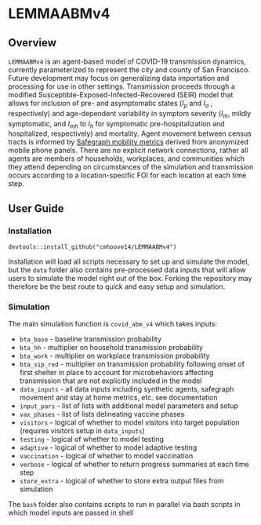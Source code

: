 # LEMMAABMv4  

## Overview  
`LEMMAABMv4` is an agent-based model of COVID-19 transmission dynamics, currently parameterized to represent the city and county of San Francisco. Future development may focus on generalizing data importation and processing for use in other settings. Transmission proceeds through a modified Susceptible-Exposed-Infected-Recovered (SEIR) model that allows for inclusion of pre- and asymptomatic states ($I_p$ and $I_a$ , respectively) and age-dependent variability in symptom severity ($I_m$, mildly symptomatic, and $I_{mh}$ to  $I_h$ for symptomatic pre-hospitalization and hospitalized, respectively) and mortality. Agent movement between census tracts is informed by [Safegraph mobility metrics](https://docs.safegraph.com/docs/social-distancing-metrics) derived from anonymized mobile phone panels. There are no explicit network connections, rather all agents are members of households, workplaces, and communities which they attend depending on circumstances of the simulation and transmission occurs according to a location-specific FOI for each location at each time step.  

## User Guide  
### Installation  
`devtools::install_github("cmhoove14/LEMMAABMv4")`  

Installation will load all scripts necessary to set up and simulate the model, but the `data` folder also contains pre-processed data inputs that will allow users to simulate the model right out of the box. Forking the repository may therefore be the best route to quick and easy setup and simulation.

### Simulation  
The main simulation function is `covid_abm_v4` which takes inputs:  
* `bta_base` - baseline transmission probability  
* `bta_hh` - multiplier on household transmission probability  
* `bta_work` - multiplier on workplace transmission probability  
* `bta_sip_red` - multiplier on transmission probability following onset of first shelter in place to account for microbehaviors affecting transmission that are not explicitly included in the model  
* `data_inputs` - all data inputs including synthetic agents, safegraph movement and stay at home metrics, etc. see documentation  
* `input_pars` - list of lists with additional model parameters and setup  
* `vax_phases` - list of lists delineating vaccine phases  
* `visitors` - logical of whether to model visitors into target population (requires visitors setup in `data_inputs`)  
* `testing` - logical of whether to model testing  
* `adaptive` - logical of whether to model adaptive testing  
* `vaccination` - logical of whether to model vaccination  
* `verbose` - logical of whether to return progress summaries at each time step  
* `store_extra` - logical of whether to store extra output files from simulation  

The `bash` folder also contains scripts to run in parallel via bash scripts in which model inputs are passed in shell  
